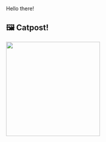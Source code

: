 Hello there!



## 🖼️ Catpost!

<sub>
    <img src="https://cdn2.thecatapi.com/images/chd.gif" height="256">
</sub>

